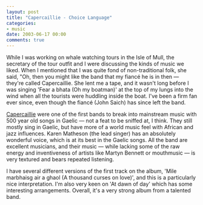 ```yaml
---
layout: post
title: "Capercaillie - Choice Language"
categories:
- music
date: 2003-06-17 00:00
comments: true
---
```


<p>While I was working on whale watching tours in the Isle of Mull, the secretary of the tour outfit and I were discussing the kinds of music we liked. When I mentioned that I was quite fond of non-traditional folk, she said, "Oh, then you might like the band that my fianc&eacute; he is in then &mdash; they're called Capercaillie. She lent me a tape, and it wasn't long before I was singing 'Fear a bhata (Oh my boatman)' at the top of my lungs into the wind when all the tourists were huddling inside the boat. I've been a firm fan ever since, even though the fianc&eacute; (John Saich) has since left the band.</p>

<p><a href="http://www.capercaillie.co.uk/" title="Official website">Capercaillie</a> were one of the first bands to break into mainstream music with 500 year old songs in Gaelic &mdash; not a feat to be sniffed at, I think. They still mostly sing in Gaelic, but have more of a world music feel with African and jazz influences. Karen Matheson (the lead singer) has an absolutely wonderful voice, which is at its best in the Gaelic songs. All the band are excellent musicians, and their music &mdash; while lacking some of the raw energy and inventiveness of artists like Martyn Bennett or mouthmusic &mdash; is very textured and bears repeated listening.</p>

<p>I have several different versions of the first track on the album, 'Mile marbhaisg air a ghaol (A thousand curses on love)', and this is a particularly nice interpretation. I'm also very keen on 'At dawn of day' which has some interesting arrangements. Overall, it's a very strong album from a talented band.</p>
